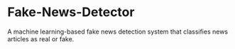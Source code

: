 # Fake-News-Detector
A machine learning-based fake news detection system that classifies news articles as real or fake.
